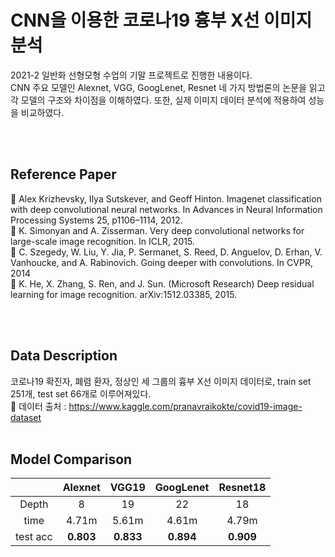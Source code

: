 # CNN을 이용한 코로나19 흉부 X선 이미지 분석

2021-2 일반화 선형모형 수업의 기말 프로젝트로 진행한 내용이다.
<br> CNN 주요 모델인 Alexnet, VGG, GoogLenet, Resnet 네 가지 방법론의 논문을 읽고 각 모델의 구조와 차이점을 이해하였다.
또한, 실제 이미지 데이터 분석에 적용하여 성능을 비교하였다.

<br/> <br> 

## Reference Paper
:page_with_curl: Alex Krizhevsky, Ilya Sutskever, and Geoff Hinton. 
Imagenet classification with deep convolutional neural networks. 
In Advances in Neural Information Processing Systems 25, p1106–1114, 2012.
<br>:page_with_curl: K. Simonyan and A. Zisserman. Very deep convolutional networks
for large-scale image recognition. In ICLR, 2015.
<br>:page_with_curl: C. Szegedy, W. Liu, Y. Jia, P. Sermanet, S. Reed, D. Anguelov, D. Erhan, V. 
Vanhoucke, and A. Rabinovich. Going deeper with convolutions. In CVPR, 
2014
<br>:page_with_curl: K. He, X. Zhang, S. Ren, and J. Sun. (Microsoft Research) Deep residual 
learning for image recognition. arXiv:1512.03385, 2015.

<br/> <br> 

## Data Description
코로나19 확진자, 폐렴 환자, 정상인 세 그룹의 흉부 X선 이미지 데이터로, train set 251개, test set 66개로 이루어져있다.
<br>
:link: 데이터 출처 : https://www.kaggle.com/pranavraikokte/covid19-image-dataset
<br/> <br>

## Model Comparison
||**Alexnet**|**VGG19**|**GoogLenet**|**Resnet18**|
|:-----:|:-----:|:-----:|:-----:|:-----:|
|Depth|8|19|22|18|
|time|4.71m|5.61m|4.61m|4.79m|
|test acc|**0.803**|**0.833**|**0.894**|**0.909**|

